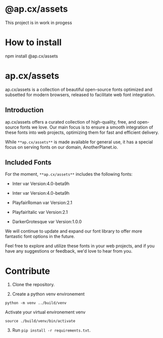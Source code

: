 # @ap.cx/assets

<!-- 
This page is automatically generated by a Python script during the build process. To edit its content, modify the template located at scripts/README_template.md. Please avoid making direct changes to this generated page as they will be overwritten the next time the script is run. Instead, update the template to reflect the desired changes in the final output.  -->

This project is in work in progess

# How to install 

npm install @ap.cx/assets

# **ap.cx/assets**

ap.cx/assets is a collection of beautiful open-source fonts optimized and subsetted for modern browsers, released to facilitate web font integration.

## **Introduction**

ap.cx/assets offers a curated collection of high-quality, free, and open-source fonts we love. 
Our main focus is to ensure a smooth integration of these fonts into web projects, optimizing them for fast and efficient delivery.

While `**ap.cx/assets**` is made available for general use, it has a special focus on serving fonts on our domain, AnotherPlanet.io. 

## **Included Fonts**

For the moment, `**ap.cx/assets**` includes the following fonts:


 - Inter var Version:4.0-beta9h    

 - Inter var Version:4.0-beta9h    

 - PlayfairRoman var Version:2.1    

 - PlayfairItalic var Version:2.1    

 - DarkerGrotesque var Version:1.0.0    


We will continue to update and expand our font library to offer more fantastic font options in the future.

Feel free to explore and utilize these fonts in your web projects, and if you have any suggestions or feedback, we'd love to hear from you.


# Contribute

1. Clone the repository.

2. Create a python venv environement

`python -m venv ../build/venv`     

Activate your virtual environement venv

`source ./build/venv/bin/activate`   

3. Run `pip install -r requirements.txt`.




